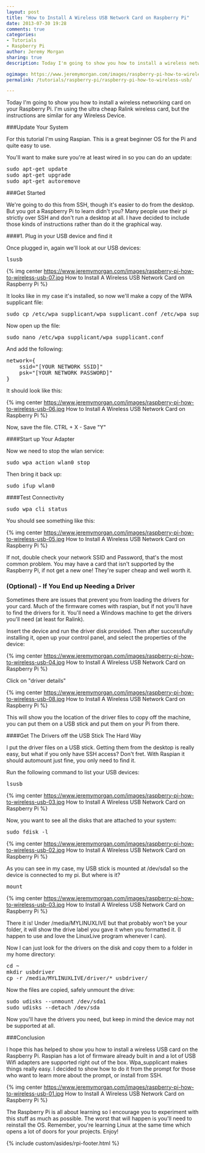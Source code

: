 ```yaml
---
layout: post
title: "How to Install A Wireless USB Network Card on Raspberry Pi"
date: 2013-07-30 19:28
comments: true
categories: 
- Tutorials
- Raspberry Pi
author: Jeremy Morgan
sharing: true
description: Today I'm going to show you how to install a wireless networking card on your Raspberry Pi. I'm using the ultra cheap Ralink wireless card, but the instructions are similar for any Wireless Device.

ogimage: https://www.jeremymorgan.com/images/raspberry-pi-how-to-wireless-usb-01.jpg
permalink: /tutorials/raspberry-pi/raspberry-pi-how-to-wireless-usb/

---
```

Today I'm going to show you how to install a wireless networking card on your Raspberry Pi. I'm using the ultra cheap Ralink wireless card, but the instructions are similar for any Wireless Device. 

<!-- more -->

###Update Your System

For this tutorial I'm using Raspian. This is a great beginner OS for the Pi and quite easy to use.

You'll want to make sure you're at least wired in so you can do an update:

<pre>
sudo apt-get update
sudo apt-get upgrade
sudo apt-get autoremove
</pre>

###Get Started

We're going to do this from SSH, though it's easier to do from the desktop. But you got a Raspberry Pi to learn didn't you? Many people use their pi strictly over SSH and don't run a desktop at all. I have decided to include those kinds of instructions rather than do it the graphical way. 

####1. Plug in your USB device and find it

Once plugged in, again we'll look at our USB devices:

<pre>
lsusb
</pre>

{% img center https://www.jeremymorgan.com/images/raspberry-pi-how-to-wireless-usb-07.jpg How to Install A Wireless USB Network Card on Raspberry Pi %}

It looks like in my case it's installed, so now we'll make a copy of the WPA supplicant file:

<pre>
sudo cp /etc/wpa_supplicant/wpa_supplicant.conf /etc/wpa_supplicant/wpa_supplicant.conf.bak
</pre>

Now open up the file:

<pre>
sudo nano /etc/wpa_supplicant/wpa_supplicant.conf
</pre>

And add the following:

<pre>
network={
	ssid="[YOUR NETWORK SSID]"
	psk="[YOUR NETWORK PASSWORD]"
}
</pre>

It should look like this:

{% img center https://www.jeremymorgan.com/images/raspberry-pi-how-to-wireless-usb-06.jpg How to Install A Wireless USB Network Card on Raspberry Pi %}

Now, save the file. CTRL + X - Save "Y"

####Start up Your Adapter

Now we need to stop the wlan service:

<pre>
sudo wpa_action wlan0 stop
</pre>

Then bring it back up:

<pre>
sudo ifup wlan0
</pre>

####Test Connectivity

<pre>
sudo wpa_cli status
</pre>

You should see something like this:

{% img center https://www.jeremymorgan.com/images/raspberry-pi-how-to-wireless-usb-05.jpg How to Install A Wireless USB Network Card on Raspberry Pi %}

If not, double check your network SSID and Password, that's the most common problem. You may have a card that isn't supported by the Raspberry Pi, if not get a new one! They're super cheap and well worth it.


### (Optional) - If You End up Needing a Driver

Sometimes there are issues that prevent you from loading the drivers for your card. Much of the firmware comes with raspian, but if not you'll have to find the drivers for it. You'll need a Windows machine to get the drivers you'll need (at least for Ralink). 

Insert the device and run the driver disk provided. Then after successfully installing it, open up your control panel, and select the properties of the device:

{% img center https://www.jeremymorgan.com/images/raspberry-pi-how-to-wireless-usb-04.jpg How to Install A Wireless USB Network Card on Raspberry Pi %}

Click on "driver details"

{% img center https://www.jeremymorgan.com/images/raspberry-pi-how-to-wireless-usb-08.jpg How to Install A Wireless USB Network Card on Raspberry Pi %}

This will show you the location of the driver files to copy off the machine, you can put them on a USB stick and put them on your Pi from there. 


####Get The Drivers off the USB Stick The Hard Way

I put the driver files on a USB stick. Getting them from the desktop is really easy, but what if you only have SSH access? Don't fret. With Raspian it should automount just fine, you only need to find it.

Run the following command to list your USB devices:

<pre>
lsusb
</pre>

{% img center https://www.jeremymorgan.com/images/raspberry-pi-how-to-wireless-usb-03.jpg How to Install A Wireless USB Network Card on Raspberry Pi %}

Now, you want to see all the disks that are attached to your system:

<pre>
sudo fdisk -l
</pre>

{% img center https://www.jeremymorgan.com/images/raspberry-pi-how-to-wireless-usb-02.jpg How to Install A Wireless USB Network Card on Raspberry Pi %}

As you can see in my case, my USB stick is mounted at /dev/sda1 so the device is connected to my pi. But where is it? 

<pre>
mount
</pre>

{% img center https://www.jeremymorgan.com/images/raspberry-pi-how-to-wireless-usb-03.jpg How to Install A Wireless USB Network Card on Raspberry Pi %}

There it is! Under /media/MYLINUXLIVE but that probably won't be your folder, it will show the drive label you gave it when you formatted it. (I happen to use and love the LinuxLive program whenever I can).

Now I can just look for the drivers on the disk and copy them to a folder in my home directory:

<pre>
cd ~
mkdir usbdriver
cp -r /media/MYLINUXLIVE/driver/* usbdriver/
</pre>

Now the files are copied, safely unmount the drive:

<pre>
sudo udisks --unmount /dev/sda1
sudo udisks --detach /dev/sda
</pre>

Now you'll have the drivers you need, but keep in mind the device may not be supported at all. 


###Conclusion

I hope this has helped to show you how to install a wireless USB card on the Raspberry Pi. Raspian has a lot of firmware already built in and a lot of USB Wifi adapters are supported right out of the box. Wpa_supplicant makes things really easy. I decided to show how to do it from the prompt for those who want to learn more about the prompt, or install from SSH. 

{% img center https://www.jeremymorgan.com/images/raspberry-pi-how-to-wireless-usb-01.jpg How to Install A Wireless USB Network Card on Raspberry Pi %}

The Raspberry Pi is all about learning so I encourage you to experiment with this stuff as much as possible. The worst that will happen is you'll need to reinstall the OS. Remember, you're learning Linux at the same time which opens a lot of doors for your projects. Enjoy!

{% include custom/asides/rpi-footer.html %}







